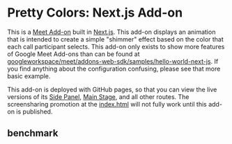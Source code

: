 # Pretty Colors: Next.js Add-on

This is a [Meet Add-on](https://developers.google.com/meet/add-ons/guides/overview) built in [Next.js](https://nextjs.org/). This add-on displays an animation that is intended to create a simple "shimmer" effect based on the color that each call participant selects. This add-on only exists to show more features of Google Meet Add-ons than can be found at [googleworkspace/meet/addons-web-sdk/samples/hello-world-next-js](https://github.com/googleworkspace/meet/tree/main/addons-web-sdk/samples/hello-world-next-js). If you find anything about the configuration confusing, please see that more basic example.

This add-on is deployed with GitHub pages, so that you can view the live versions of its [Side Panel](https://googleworkspace.github.io/meet/animation-next-js/sidepanel), [Main Stage](https://googleworkspace.github.io/meet/animation-next-js/mainstage), and all other routes. The screensharing promotion at the [index.html](https://googleworkspace.github.io/meet/animation-next-js/) will not fully work until this add-on is published.

## benchmark
